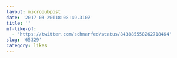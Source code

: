 ```yaml
---
layout: micropubpost
date: '2017-03-20T18:08:49.310Z'
title: ''
mf-like-of:
  - 'https://twitter.com/schnarfed/status/843885558262718464'
slug: '65329'
category: likes
---
```


